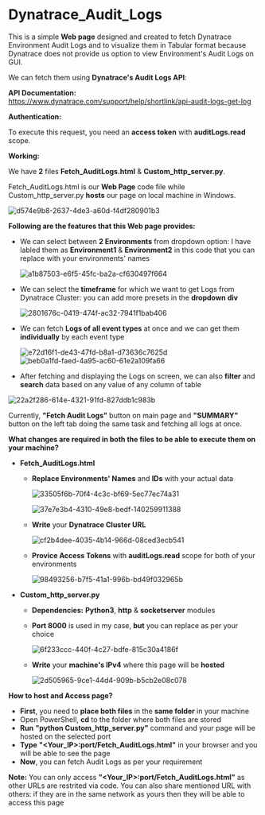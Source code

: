 # Dynatrace_Audit_Logs
This is a simple **Web page** designed and created to fetch Dynatrace Environment Audit Logs and to visualize them in Tabular format because Dynatrace does not provide us option to view Environment's Audit Logs on GUI.

We can fetch them using **Dynatrace's Audit Logs API**:

**API Documentation:** https://www.dynatrace.com/support/help/shortlink/api-audit-logs-get-log

**Authentication:**

To execute this request, you need an **access token** with **auditLogs.read** scope.

**Working:**

We have **2** files **Fetch_AuditLogs.html** & **Custom_http_server.py**.

Fetch_AuditLogs.html is our **Web Page** code file while Custom_http_server.py **hosts** our page on local machine in Windows.

![d574e9b8-2637-4de3-a60d-f4df280901b3](https://github.com/AdilSaleem98/Dynatrace_Audit_Logs/assets/47393539/bd622b47-61ce-4652-bf2c-fa859fafbcd3)


**Following are the features that this Web page provides:**
- We can select between **2 Environments** from dropdown option: I have labled them as **Environment1** & **Environment2** in this code that you can replace with your environments' names
  
  ![a1b87503-e6f5-45fc-ba2a-cf630497f664](https://github.com/AdilSaleem98/Dynatrace_Audit_Logs/assets/47393539/1e16f076-85e4-4474-9fdd-fed807218f7b)

- We can select the **timeframe** for which we want to get Logs from Dynatrace Cluster: you can add more presets in the **dropdown div**

  ![2801676c-0419-474f-ac32-7941f1bab406](https://github.com/AdilSaleem98/Dynatrace_Audit_Logs/assets/47393539/fa92ec7a-1baf-450c-acc0-571bc0629c0a)

- We can fetch **Logs of all event types** at once and we can get them **individually** by each event type

  ![e72d16f1-de43-47fd-b8a1-d73636c7625d](https://github.com/AdilSaleem98/Dynatrace_Audit_Logs/assets/47393539/6eb1e952-ee39-4724-8254-33c651ba96c3)     ![beb0a1fd-faed-4a95-ac60-61e2a109fa66](https://github.com/AdilSaleem98/Dynatrace_Audit_Logs/assets/47393539/e18fce4d-2d15-4221-98f3-151a1d4835a0)

- After fetching and displaying the Logs on screen, we can also **filter** and **search** data based on any value of any column of table

![22a2f286-614e-4321-91fd-827ddb1c983b](https://github.com/AdilSaleem98/Dynatrace_Audit_Logs/assets/47393539/d8e45786-ebf1-4faa-a372-4c2be2cba51a)


Currently, **"Fetch Audit Logs"** button on main page and **"SUMMARY"** button on the left tab doing the same task and fetching all logs at once.

**What changes are required in both the files to be able to execute them on your machine?**

- **Fetch_AuditLogs.html**
  - **Replace Environments' Names** and **IDs** with your actual data
  
    ![33505f6b-70f4-4c3c-bf69-5ec77ec74a31](https://github.com/AdilSaleem98/Dynatrace_Audit_Logs/assets/47393539/16c132a2-d939-4856-9e12-945c9dac7c6c)
  
    ![37e7e3b4-4310-49e8-bedf-140259911388](https://github.com/AdilSaleem98/Dynatrace_Audit_Logs/assets/47393539/217efa12-90f3-4acc-b0cf-6badcaf4031a)


  - **Write** your **Dynatrace Cluster URL**
  
    ![cf2b4dee-4035-4b14-966d-08ced3ecb541](https://github.com/AdilSaleem98/Dynatrace_Audit_Logs/assets/47393539/24103f0b-730a-4163-8564-be45810df009)

  - **Provice Access Tokens** with **auditLogs.read** scope for both of your environments

    ![98493256-b7f5-41a1-996b-bd49f032965b](https://github.com/AdilSaleem98/Dynatrace_Audit_Logs/assets/47393539/0b855602-c4f9-42c9-856f-d31b1882a492)


- **Custom_http_server.py**
  - **Dependencies:** **Python3**, **http** & **socketserver** modules
  - **Port 8000** is used in my case, **but** you can replace as per your choice
 
    ![6f233ccc-440f-4c27-bdfe-815c30a4186f](https://github.com/AdilSaleem98/Dynatrace_Audit_Logs/assets/47393539/9d9f441d-e9a2-4673-99b5-be96dcae0f6c)
    
  - **Write** your **machine's IPv4** where this page will be **hosted**
 
    ![2d505965-9ce1-44d4-909b-b5cb2e08c078](https://github.com/AdilSaleem98/Dynatrace_Audit_Logs/assets/47393539/32dd7359-ade1-46f4-a1e7-51125dfedd74)

**How to host and Access page?**

- **First**, you need to **place both files** in the **same folder** in your machine
- Open PowerShell, **cd** to the folder where both files are stored
- **Run** **"python Custom_http_server.py"** command and your page will be hosted on the selected port
- **Type** **"<Your_IP>:port/Fetch_AuditLogs.html"** in your browser and you will be able to see the page
- **Now**, you can fetch Audit Logs as per your requirement

**Note:** You can only access **"<Your_IP>:port/Fetch_AuditLogs.html"** as other URLs are restrited via code. You can also share mentioned URL with others: if they are in the same network as yours then they will be able to access this page
